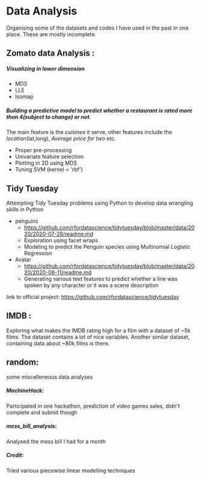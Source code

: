 # Data Analysis

Organising some of the datasets and codes I have used in the past in one place. These are mostly incomplete. 

## __Zomato data Analysis__ : 

##### Visualizing in lower dimension 
- MDS
- LLE
- Isomap 

##### Building a predictive model to predict whether a restaurant is rated more than 4(subject to change) or not.
The main feature is the _cuisines_ it serve, other features include the _location_(lat,long), _Average price for two_ etc. 
- Proper pre-processing 
- Univariate feature selection 
- Plotting in 2D using MDS 
- Tuning SVM (kernel = 'rbf')

## Tidy Tuesday
Attempting Tidy Tuesday problems using Python to develop data wrangling skills in Python
- penguins
  - https://github.com/rfordatascience/tidytuesday/blob/master/data/2020/2020-07-28/readme.md
  - Exploration using facet wraps
  - Modeling to predict the Penguin species using Multinomial Logistic Regression
- Avatar
  - https://github.com/rfordatascience/tidytuesday/blob/master/data/2020/2020-08-11/readme.md
  - Generating various text features to predict whether a line was spoken by any character or it was a scene description

link to official project: https://github.com/rfordatascience/tidytuesday

## __IMDB__ :
Exploring what makes the IMDB rating high for a film with a dataset of ~5k films. The dataset contains a lot of nice variables. Another similar dataset, containing data about ~80k films is there. 

## __random__:
some miscelleneous data analyses
##### MachineHack:
Participated in one hackathon, prediction of video games sales, didn't complete and submit though
##### __mess_bill_analysis__: 
Analysed the mess bill I had for a month
##### __Credit__:  
Tried various piecewise linear modelling techniques 
